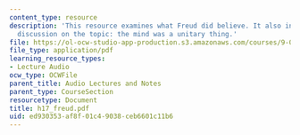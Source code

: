 ```yaml
---
content_type: resource
description: 'This resource examines what Freud did believe. It also inlcudes the
  discussion on the topic: the mind was a unitary thing.'
file: https://ol-ocw-studio-app-production.s3.amazonaws.com/courses/9-00-introduction-to-psychology-fall-2004/ed930353af8f01c49038ceb6601c11b6_h17_freud.pdf
file_type: application/pdf
learning_resource_types:
- Lecture Audio
ocw_type: OCWFile
parent_title: Audio Lectures and Notes
parent_type: CourseSection
resourcetype: Document
title: h17_freud.pdf
uid: ed930353-af8f-01c4-9038-ceb6601c11b6
---
```

